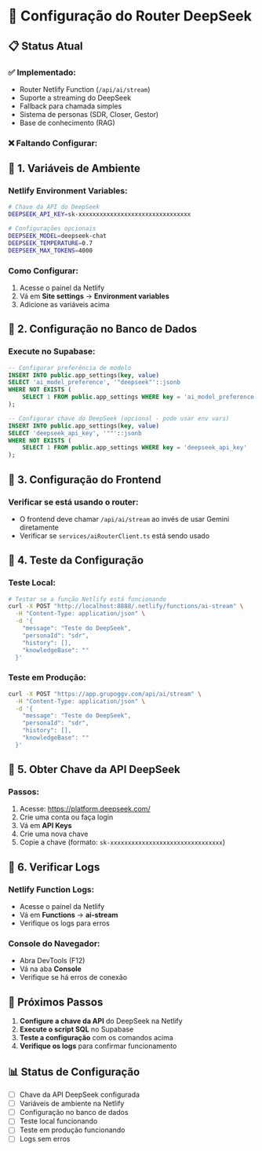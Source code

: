 # 🤖 Configuração do Router DeepSeek

## 📋 **Status Atual**

### ✅ **Implementado:**
- Router Netlify Function (`/api/ai/stream`)
- Suporte a streaming do DeepSeek
- Fallback para chamada simples
- Sistema de personas (SDR, Closer, Gestor)
- Base de conhecimento (RAG)

### ❌ **Faltando Configurar:**

## 🔧 **1. Variáveis de Ambiente**

### **Netlify Environment Variables:**
```bash
# Chave da API do DeepSeek
DEEPSEEK_API_KEY=sk-xxxxxxxxxxxxxxxxxxxxxxxxxxxxxxxx

# Configurações opcionais
DEEPSEEK_MODEL=deepseek-chat
DEEPSEEK_TEMPERATURE=0.7
DEEPSEEK_MAX_TOKENS=4000
```

### **Como Configurar:**
1. Acesse o painel da Netlify
2. Vá em **Site settings** → **Environment variables**
3. Adicione as variáveis acima

## 🔧 **2. Configuração no Banco de Dados**

### **Execute no Supabase:**
```sql
-- Configurar preferência de modelo
INSERT INTO public.app_settings(key, value)
SELECT 'ai_model_preference', '"deepseek"'::jsonb
WHERE NOT EXISTS (
    SELECT 1 FROM public.app_settings WHERE key = 'ai_model_preference'
);

-- Configurar chave do DeepSeek (opcional - pode usar env vars)
INSERT INTO public.app_settings(key, value)
SELECT 'deepseek_api_key', '""'::jsonb
WHERE NOT EXISTS (
    SELECT 1 FROM public.app_settings WHERE key = 'deepseek_api_key'
);
```

## 🔧 **3. Configuração do Frontend**

### **Verificar se está usando o router:**
- O frontend deve chamar `/api/ai/stream` ao invés de usar Gemini diretamente
- Verificar se `services/aiRouterClient.ts` está sendo usado

## 🔧 **4. Teste da Configuração**

### **Teste Local:**
```bash
# Testar se a função Netlify está funcionando
curl -X POST "http://localhost:8888/.netlify/functions/ai-stream" \
  -H "Content-Type: application/json" \
  -d '{
    "message": "Teste do DeepSeek",
    "personaId": "sdr",
    "history": [],
    "knowledgeBase": ""
  }'
```

### **Teste em Produção:**
```bash
curl -X POST "https://app.grupoggv.com/api/ai/stream" \
  -H "Content-Type: application/json" \
  -d '{
    "message": "Teste do DeepSeek",
    "personaId": "sdr",
    "history": [],
    "knowledgeBase": ""
  }'
```

## 🔧 **5. Obter Chave da API DeepSeek**

### **Passos:**
1. Acesse: https://platform.deepseek.com/
2. Crie uma conta ou faça login
3. Vá em **API Keys**
4. Crie uma nova chave
5. Copie a chave (formato: `sk-xxxxxxxxxxxxxxxxxxxxxxxxxxxxxxxx`)

## 🔧 **6. Verificar Logs**

### **Netlify Function Logs:**
- Acesse o painel da Netlify
- Vá em **Functions** → **ai-stream**
- Verifique os logs para erros

### **Console do Navegador:**
- Abra DevTools (F12)
- Vá na aba **Console**
- Verifique se há erros de conexão

## 🎯 **Próximos Passos**

1. **Configure a chave da API** do DeepSeek na Netlify
2. **Execute o script SQL** no Supabase
3. **Teste a configuração** com os comandos acima
4. **Verifique os logs** para confirmar funcionamento

## 📊 **Status de Configuração**

- [ ] Chave da API DeepSeek configurada
- [ ] Variáveis de ambiente na Netlify
- [ ] Configuração no banco de dados
- [ ] Teste local funcionando
- [ ] Teste em produção funcionando
- [ ] Logs sem erros
